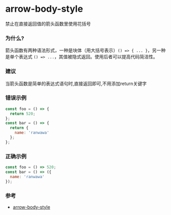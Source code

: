 # arrow-body-style

禁止在直接返回值的箭头函数里使用花括号

### 为什么?

箭头函数有两种语法形式，一种是块体（用大括号表示）`() => { ... }`，另一种是单个表达式 `() => ...`，其值被隐式返回。使用后者可以提高代码简洁性。

### 建议

当箭头函数是简单的表达式语句时,直接返回即可,不用添加return关键字

### 错误示例

```js
const foo = () => {
  return 520;
};
const bar = () => {
  return {
    name: 'ranwawa'
  };
};
```

### 正确示例

```js
const foo = () => 520;
const bar = () => ({
  name: 'ranwawa'
});
```

### 参考

- [arrow-body-style](https://eslint.org/docs/rules/arrow-body-style)
